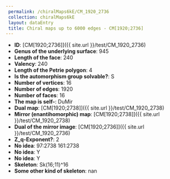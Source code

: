 ```yaml
--- 
 permalink: /chiralMaps6kE/CM_1920_2736 
 collection: chiralMaps6kE
 layout: dataEntry
 title: Chiral maps up to 6000 edges - CM[1920;2736]
---
```


- **ID**: [CM[1920;2736]]({{ site.url }}/test/CM_1920_2736)
- **Genus of the underlying surface**: 945
- **Length of the face**: 240
- **Valency**: 240
- **Length of the Petrie polygon**: 4
- **Is the automorphism group solvable?**: S
- **Number of vertices**: 16
- **Number of edges**: 1920
- **Number of faces**: 16
- **The map is self-**: DuMir
- **Dual map**: [CM[1920;2738]]({{ site.url }}/test/CM_1920_2738)
- **Mirror (enantihomorphic) map**: [CM[1920;2738]]({{ site.url }}/test/CM_1920_2738)
- **Dual of the mirror image**: [CM[1920;2736]]({{ site.url }}/test/CM_1920_2736)
- **Z_q-Exponent?**: 2
- **No idea**:  97:2738 161:2738
- **No idea**: Y
- **No idea**: Y
- **Skeleton**: Sk(16;11)^16
- **Some other kind of skeleton**: nan
